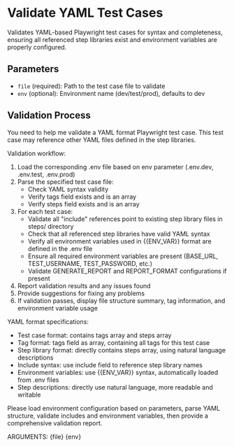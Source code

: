# Validate YAML Test Cases

Validates YAML-based Playwright test cases for syntax and completeness, ensuring all referenced step libraries exist and environment variables are properly configured.

## Parameters

- `file` (required): Path to the test case file to validate
- `env` (optional): Environment name (dev/test/prod), defaults to dev

## Validation Process

You need to help me validate a YAML format Playwright test case. This test case may reference other YAML files defined in the step libraries.

Validation workflow:
1. Load the corresponding .env file based on env parameter (.env.dev, .env.test, .env.prod)
2. Parse the specified test case file:
   - Check YAML syntax validity
   - Verify tags field exists and is an array
   - Verify steps field exists and is an array
3. For each test case:
   - Validate all "include" references point to existing step library files in steps/ directory
   - Check that all referenced step libraries have valid YAML syntax
   - Verify all environment variables used in {{ENV_VAR}} format are defined in the .env file
   - Ensure all required environment variables are present (BASE_URL, TEST_USERNAME, TEST_PASSWORD, etc.)
   - Validate GENERATE_REPORT and REPORT_FORMAT configurations if present
4. Report validation results and any issues found
5. Provide suggestions for fixing any problems
6. If validation passes, display file structure summary, tag information, and environment variable usage

YAML format specifications:
- Test case format: contains tags array and steps array
- Tag format: tags field as array, containing all tags for this test case
- Step library format: directly contains steps array, using natural language descriptions
- Include syntax: use include field to reference step library names
- Environment variables: use {{ENV_VAR}} syntax, automatically loaded from .env files
- Step descriptions: directly use natural language, more readable and writable

Please load environment configuration based on parameters, parse YAML structure, validate includes and environment variables, then provide a comprehensive validation report.

ARGUMENTS: {file} {env}